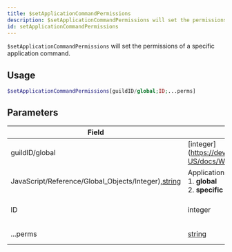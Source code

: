 ```yaml
---
title: $setApplicationCommandPermissions
description: $setApplicationCommandPermissions will set the permissions of a specific application command.
id: setApplicationCommandPermissions
---
```


`$setApplicationCommandPermissions` will set the permissions of a specific application command.

## Usage

```php
$setApplicationCommandPermissions[guildID/global;ID;...perms]
```

## Parameters

| Field                                                                                                                                          | Type                                                                                              | Description             | Required |
| ---------------------------------------------------------------------------------------------------------------------------------------------- | ------------------------------------------------------------------------------------------------- | ----------------------- | :------: |
| guildID/global                                                                                                                                 | [integer](https://developer.mozilla.org/en-US/docs/Web/                                           |
| JavaScript/Reference/Global_Objects/Integer),[string](https://developer.mozilla.org/en-US/docs/Web/JavaScript/Reference/Global_Objects/String) | Application command type. <br/> 1. **global** <br/> 2. **specific guildID**                       | true                    |
| ID                                                                                                                                             | integer                                                                                           | Application command ID. |   true   |
| ...perms                                                                                                                                       | [string](https://developer.mozilla.org/en-US/docs/Web/JavaScript/Reference/Global_Objects/String) | Permissions to change.  |   true   |
